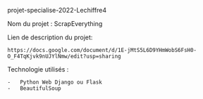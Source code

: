 projet-specialise-2022-Lechiffre4

Nom du projet : ScrapEverything

Lien de description du projet:

    https://docs.google.com/document/d/1E-jMtS5L6D9YHmWobS6FsH0-O_F4TqKjvk9nUJYlNmw/edit?usp=sharing

Technologie utilisés : 

    -   Python Web Django ou Flask
    -   BeautifulSoup 
